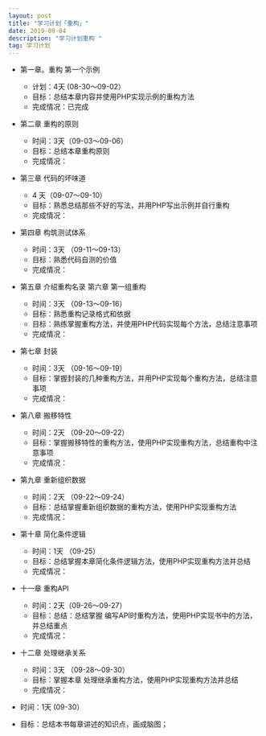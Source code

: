 ```yaml
---
layout: post
title: "学习计划「重构」"
date: 2019-09-04
description: "学习计划重构 "
tag: 学习计划 
---
```


* 第一章。重构 第一个示例
    * 计划：4天 (08-30～09-02）
    * 目标：总结本章内容并使用PHP实现示例的重构方法
    * 完成情况：已完成

    
* 第二章 重构的原则
    * 时间：3天（09-03～09-06）
    * 目标：总结本章重构原则
    * 完成情况：

    
* 第三章 代码的坏味道
    * 4 天（09-07～09-10）
    * 目标：熟悉总结那些不好的写法，并用PHP写出示例并自行重构
    * 完成情况：

* 第四章 构筑测试体系
    * 时间：3天 （09-11～09-13）
    * 目标：熟悉代码自测的价值
    * 完成情况：


* 第五章 介绍重构名录 第六章 第一组重构
    * 时间：3天 （09-13～09-16）
    * 目标：熟悉重构记录格式和依据
    * 目标：熟练掌握重构方法，并使用PHP代码实现每个方法，总结注意事项
    * 完成情况：

    
* 第七章 封装
    * 时间：3天 （09-16～09-19）
    * 目标：掌握封装的几种重构方法，并用PHP实现每个重构方法，总结注意事项
    * 完成情况：

    
* 第八章 搬移特性
    * 时间：2天 （09-20～09-22）
    * 目标：掌握搬移特性的重构方法，使用PHP实现重构方法，总结重构中注意事项
    * 完成情况：

    
* 第九章 重新组织数据
    * 时间：2天 （09-22～09-24）
    * 目标：总结掌握重新组织数据的重构方法，使用PHP实现重构方法
    * 完成情况：

    
* 第十章 简化条件逻辑
    * 时间：1天 （09-25）
    * 目标：总结掌握本章简化条件逻辑方法，使用PHP实现重构方法并总结
    * 完成情况：

    
* 十一章 重构API
    * 时间：2天（09-26～09-27）
    * 目标：总结：总结掌握 编写API时重构方法，使用PHP实现书中的方法，并总结重点
    * 完成情况：

    
* 十二章 处理继承关系
    * 时间：3天  （09-28～09-30）
    * 目标：掌握本章 处理继承重构方法，使用PHP实现重构方法并总结
    * 完成情况：

    

* 时间：1天 (09-30）
* 目标：总结本书每章讲述的知识点，画成脑图；